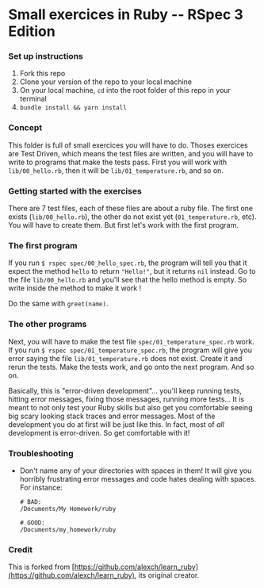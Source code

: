 # Small exercices in Ruby -- RSpec 3 Edition

### Set up instructions

1. Fork this repo
2. Clone your version of the repo to your local machine
3. On your local machine, `cd` into the root folder of this repo in your terminal
4. `bundle install && yarn install`

### Concept

This folder is full of small exercices you will have to do. Thoses exercices are Test Driven, which means the test files are written, and you will have to write to programs that make the tests pass. First you will work with `lib/00_hello.rb`, then it will be `lib/01_temperature.rb`, and so on.

### Getting started with the exercises

There are 7 test files, each of these files are about a ruby file. The first one exists (`lib/00_hello.rb`), the other do not exist yet (`01_temperature.rb`, etc). You will have to create them. But first let's work with the first program.

### The first program

If you run `$ rspec spec/00_hello_spec.rb`, the program will tell you that it expect the method `hello` to return `"Hello!"`, but it returns `nil` instead. Go to the file `lib/00_hello.rb` and you'll see that the hello method is empty. So write inside the method to make it work !

Do the same with `greet(name)`.

### The other programs

Next, you will have to make the test file `spec/01_temperature_spec.rb` work. If you run `$ rspec spec/01_temperature_spec.rb`, the program will give you error saying the file `lib/01_temperature.rb` does not exist. Create it and rerun the tests. Make the tests work, and go onto the next program. And so on.

Basically, this is "error-driven development"... you'll keep running tests, hitting error messages, fixing those messages, running more tests... It is meant to not only test your Ruby skills but also get you comfortable seeing big scary looking stack traces and error messages. Most of the development you do at first will be just like this. In fact, most of _all_ development is error-driven. So get comfortable with it!

### Troubleshooting

- Don't name any of your directories with spaces in them! It will give you horribly frustrating error messages and code hates dealing with spaces. For instance:

  ```language-bash
  # BAD:
  /Documents/My Homework/ruby

  # GOOD:
  /Documents/my_homework/ruby
  ```

### Credit

This is forked from [https://github.com/alexch/learn_ruby](https://github.com/alexch/learn_ruby), its original creator.
